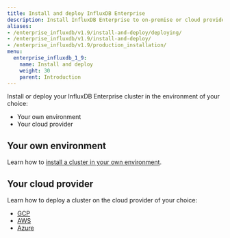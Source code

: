 ```yaml
---
title: Install and deploy InfluxDB Enterprise
description: Install InfluxDB Enterprise to on-premise or cloud providers, including Google Cloud Platform, Amazon Web Services, and Azure.
aliases:
- /enterprise_influxdb/v1.9/install-and-deploy/deploying/
- /enterprise_influxdb/v1.9/install-and-deploy/
- /enterprise_influxdb/v1.9/production_installation/
menu:
  enterprise_influxdb_1_9:
    name: Install and deploy
    weight: 30
    parent: Introduction
---
```


Install or deploy your InfluxDB Enterprise cluster in the environment of your choice:

- Your own environment
- Your cloud provider

## Your own environment

Learn how to [install a cluster in your own environment](/enterprise_influxdb/v1.9/install-and-deploy/installation/).

## Your cloud provider

Learn how to deploy a cluster on the cloud provider of your choice:

   - [GCP](/enterprise_influxdb/v1.9/install-and-deploy/deploying/google-cloud-platform/)
   - [AWS](/enterprise_influxdb/v1.9/install-and-deploy/deploying/aws/)
   - [Azure](/enterprise_influxdb/v1.9/install-and-deploy/deploying/azure/)
